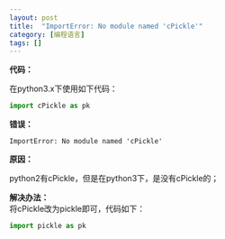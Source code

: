 ```yaml
---
layout: post
title:  "ImportError: No module named 'cPickle'"
category: [编程语言]
tags: []
---
```


**代码：**  

在python3.x下使用如下代码：  
```python
import cPickle as pk
```

**错误：**  

```
ImportError: No module named 'cPickle'
```

**原因：**  

python2有cPickle，但是在python3下，是没有cPickle的；

**解决办法：**  
将cPickle改为pickle即可，代码如下：  
```python
import pickle as pk
```